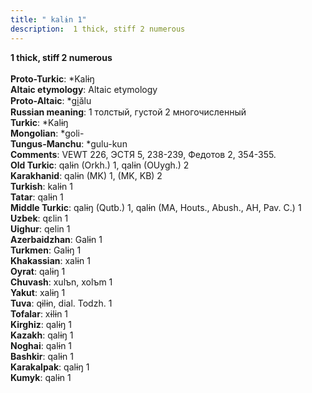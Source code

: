 ```yaml
---
title: " kalɨn 1"
description:  1 thick, stiff 2 numerous
---
```

<p data-pagefind-weight="0.5">
<strong> 1 thick, stiff 2 numerous</strong><br><br>
<strong>Proto-Turkic</strong>:  *Kalɨŋ<br>
<strong>Altaic etymology</strong>:  Altaic etymology<br>
<strong> Proto-Altaic</strong>:  *gi̯ălu<br>
<strong>Russian meaning</strong>:  1 толстый, густой 2 многочисленный<br>
<strong>Turkic</strong>:  *Kalɨŋ<br>
<strong>Mongolian</strong>:  *goli-<br>
<strong>Tungus-Manchu</strong>:  *gulu-kun<br>
<strong>Comments</strong>:  VEWT 226, ЭСТЯ 5, 238-239, Федотов 2, 354-355.<br>
<strong>Old Turkic</strong>:  qalɨn (Orkh.) 1, qalɨn (OUygh.) 2<br>
<strong>Karakhanid</strong>:  qalɨn (MK) 1, (MK, KB) 2<br>
<strong>Turkish</strong>:  kalɨn 1<br>
<strong>Tatar</strong>:  qalɨn 1<br>
<strong>Middle Turkic</strong>:  qalɨŋ (Qutb.) 1, qalɨn (MA, Houts., Abush., AH, Pav. C.) 1<br>
<strong>Uzbek</strong>:  qɛlin 1<br>
<strong>Uighur</strong>:  qelin 1<br>
<strong>Azerbaidzhan</strong>:  Galɨn 1<br>
<strong>Turkmen</strong>:  Galɨŋ 1<br>
<strong>Khakassian</strong>:  xalɨn 1<br>
<strong>Oyrat</strong>:  qalɨŋ 1<br>
<strong>Chuvash</strong>:  xulъn, xolъm 1<br>
<strong>Yakut</strong>:  xalɨŋ 1<br>
<strong>Tuva</strong>:  qɨlɨn, dial. Todzh. 1<br>
<strong>Tofalar</strong>:  xɨlɨn 1<br>
<strong>Kirghiz</strong>:  qalɨŋ 1<br>
<strong>Kazakh</strong>:  qalɨŋ 1<br>
<strong>Noghai</strong>:  qalɨn 1<br>
<strong>Bashkir</strong>:  qalɨn 1<br>
<strong>Karakalpak</strong>:  qalɨŋ 1<br>
<strong>Kumyk</strong>:  qalɨn 1<br>

</p>
